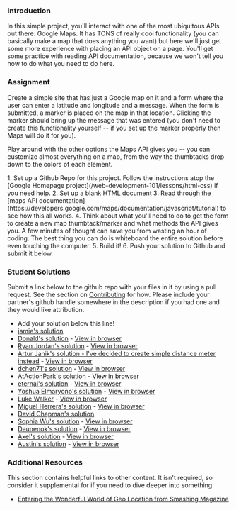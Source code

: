 ### Introduction
In this simple project, you'll interact with one of the most ubiquitous APIs out there: Google Maps.  It has TONS of really cool functionality (you can basically make a map that does anything you want) but here we'll just get some more experience with placing an API object on a page.  You'll get some practice with reading API documentation, because we won't tell you how to do what you need to do here.

### Assignment

Create a simple site that has just a Google map on it and a form where the user can enter a latitude and longitude and a message.  When the form is submitted, a marker is placed on the map in that location.  Clicking the marker should bring up the message that was entered (you don't need to create this functionality yourself -- if you set up the marker properly then Maps will do it for you).

Play around with the other options the Maps API gives you -- you can customize almost everything on a map, from the way the thumbtacks drop down to the colors of each element.

<div class="lesson-content__panel" markdown="1">
1. Set up a Github Repo for this project.  Follow the instructions atop the [Google Homepage project](/web-development-101/lessons/html-css) if you need help.
2. Set up a blank HTML document
3. Read through the [maps API documentation](https://developers.google.com/maps/documentation/javascript/tutorial) to see how this all works.
4. Think about what you'll need to do to get the form to create a new map thumbtack/marker and what methods the API gives you. A few minutes of thought can save you from wasting an hour of coding.  The best thing you can do is whiteboard the entire solution before even touching the computer.
5. Build it!
6. Push your solution to Github and submit it below.
</div>

### Student Solutions
Submit a link below to the github repo with your files in it by using a pull request.  See the section on [Contributing](http://github.com/TheOdinProject/curriculum/blob/master/contributing.md) for how.  Please include your partner's github handle somewhere in the description if you had one and they would like attribution.

* Add your solution below this line!
* [jamie's solution](https://github.com/Jberczel/odin-javascript/tree/master/google-maps-js)
* [Donald's solution](https://github.com/donaldali/odin-js-jquery/tree/master/google_maps) - [View in browser](http://htmlpreview.github.io/?https://github.com/donaldali/odin-js-jquery/blob/master/google_maps/index.html "Google Maps")
* [Ryan Jordan's solution](https://github.com/krjordan/odin-project/tree/master/Google-Map) - [View in browser](http://htmlpreview.github.io/?https://github.com/krjordan/odin-project/tree/master/Google-Map/index.html)
* [Artur Janik's solution - I've decided to create simple distance meter instead](https://github.com/ArturJanik/TOPJS/tree/master/Project9) - [View in browser](http://rawgit.com/ArturJanik/TOPJS/master/Project9/index.html)
* [dchen71's solution](https://github.com/dchen71/odin-maps) - [View in browser](http://rawgit.com/dchen71/odin-maps/master/Index.html)
* [AtActionPark's solution](https://github.com/AtActionPark/odin_google_map_api) - [View in browser](http://htmlpreview.github.io/?https://github.com/AtActionPark/odin_google_map_api/blob/master/index.html)
* [eternal's solution](https://github.com/3ternal/google-maps) - [View in browser](http://htmlpreview.github.io/?https://github.com/3ternal/google-maps/blob/master/index.html)
* [Yoshua Elmaryono's solution](https://github.com/dotm/gmaps_api) - [View in browser](http://dotm.github.io/gmaps_api/)
* [Luke Walker](https://github.com/ubershibs/odin-js-course/tree/master/googlemaps) - [View in browser](http://lukewalker.org/odin/js-course/googlemaps/)
* [Miguel Herrera's solution](https://github.com/migueloherrera/js-marker) - [View in browser](https://htmlpreview.github.io/?https://github.com/migueloherrera/js-marker/blob/master/index.html)
* [David Chapman's solution](https://github.com/davidchappy/odin_training_projects/tree/master/js-google-maps)
* [Sophia Wu's solution](https://github.com/SophiaLWu/google-maps-project) - [View in browser](https://sophialwu.github.io/google-maps-project/)
* [Daunenok's solution](https://github.com/daunenok/google-map) - [View in browser](https://daunenok.github.io/google-map/)
* [Axel's solution](https://github.com/afuh/iss) - [View in browser](http://iss.surge.sh/)
* [Austin's solution](https://github.com/CouchofTomato/google-map-api-test) - [View in browser](https://couchoftomato.github.io/google-map-api-test/)

### Additional Resources
This section contains helpful links to other content. It isn't required, so consider it supplemental for if you need to dive deeper into something.

* [Entering the Wonderful World of Geo Location from Smashing Magazine](http://coding.smashingmagazine.com/2010/03/08/entering-the-wonderful-world-of-geo-location/)
